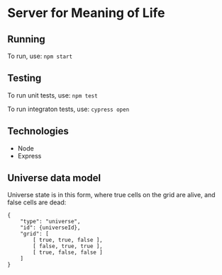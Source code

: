 # Server for Meaning of Life

## Running

To run, use: `npm start`

## Testing

To run unit tests, use: `npm test`

To run integraton tests, use: `cypress open`

## Technologies

- Node
- Express

## Universe data model

Universe state is in this form, where true cells on the grid are alive, and false cells are dead:
```
{
    "type": "universe",
    "id": {universeId},
    "grid": [
        [ true, true, false ],
        [ false, true, true ],
        [ true, false, false ]
    ]
}
```
